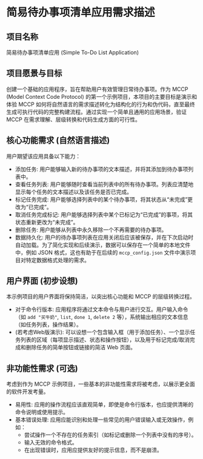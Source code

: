 # 简易待办事项清单应用需求描述

## 项目名称

简易待办事项清单应用 (Simple To-Do List Application)

## 项目愿景与目标

创建一个基础的应用程序，旨在帮助用户有效管理日常待办事项。作为 MCCP (Model Context Code Protocol) 的第一个示例项目，本项目的主要目标是演示和体验 MCCP 如何将自然语言的需求描述转化为结构化的行为和伪代码，直至最终生成可执行代码的完整构建流程。通过实现一个简单且通用的应用场景，验证 MCCP 在需求理解、层级转换和代码生成方面的可行性。

## 核心功能需求 (自然语言描述)

用户期望该应用具备以下能力：

* 添加任务: 用户能够输入新的待办事项的文本描述，并将其添加到待办事项列表中。
* 查看任务列表: 用户能够随时查看当前列表中的所有待办事项。列表应清楚地显示每个任务的文本描述以及该任务是否已完成。
* 标记任务完成: 用户能够选择列表中的某个待办事项，将其状态从“未完成”更改为“已完成”。
* 取消任务完成标记: 用户能够选择列表中某个已标记为“已完成”的事项，将其状态重新更改为“未完成”。
* 删除任务: 用户能够从列表中永久移除一个不再需要的待办事项。
* 数据持久化: 用户的待办事项列表在应用关闭后应该被保存，并在下次启动时自动加载。为了简化实现和后续演示，数据可以保存在一个简单的本地文件中，例如 JSON 格式，这也有助于在后续的 `mccp_config.json` 文件中演示项目对特定数据格式处理的需求。

## 用户界面 (初步设想)

本示例项目的用户界面将保持简洁，以突出核心功能和 MCCP 的层级转换过程。

* 对于命令行版本: 应用程序将通过文本命令与用户进行交互。用户输入命令（如 `add "买牛奶"`, `list`, `done 1`, `delete 2` 等），系统输出相应的文本信息（如任务列表，操作结果）。
* (若考虑Web版演示): 可以设想一个包含输入框（用于添加任务）、一个显示任务列表的区域（每项显示描述、状态和操作按钮），以及用于标记完成/取消完成和删除任务的简单按钮或链接的简洁 Web 页面。

## 非功能性需求 (可选)

考虑到作为 MCCP 示例项目，一些基本的非功能性需求将被考虑，以展示更全面的软件开发考量。

* 易用性: 应用的操作流程应该直观简单，即使是命令行版本，也应提供清晰的命令说明或使用提示。
* 基本错误处理: 应用应能识别和处理一些常见的用户错误输入或无效操作，例如：
    * 尝试操作一个不存在的任务索引（如标记或删除一个列表中没有的序号）。
    * 输入无效的命令格式。
    * 在出现错误时，应用应提供友好的提示信息，而不是崩溃。
